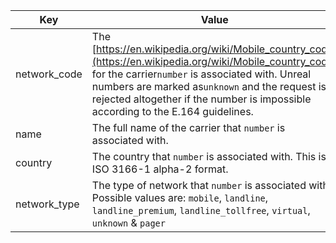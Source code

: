 Key | Value
-- | --
network_code | The [https://en.wikipedia.org/wiki/Mobile_country_code](https://en.wikipedia.org/wiki/Mobile_country_code) for the carrier`number` is associated with. Unreal numbers are marked as`unknown` and the request is rejected altogether if the number is impossible according to the E.164 guidelines.
name | The full name of the carrier that `number` is associated with.
country | The country that `number` is associated with. This is in ISO 3166-1 alpha-2 format.
network_type | The type of network that `number` is associated with. Possible values are: `mobile`, `landline`, `landline_premium`, `landline_tollfree`, `virtual`, `unknown` & `pager`
